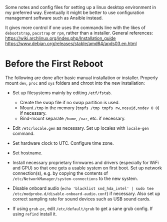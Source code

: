 Some notes and config files for setting up a linux desktop environment in my preferred way. Eventually it might be better to use  configuration management software such as Ansible instead.

It gives more control if one uses the commands line with the likes of `debootstrap`, `pacstrap` or `rpm`, rather than a installer. General references: 
https://wiki.archlinux.org/index.php/Installation_guide
https://www.debian.org/releases/stable/amd64/apds03.en.html

# Before the First Reboot

The following are done after basic manual installation or installer. Properly mount `dev`, `proc` and `sys` folders and chroot into the new installation:

* Set up filesystems mainly by editing `/etf/fstab`.
    - Create the swap file if no swap partition is used.
    - Mount `/tmp` in the memory (`tmpfs /tmp tmpfs rw,nosuid,nodev 0 0`) if necessary.
    - Bind-mount separate `/home`, `/var`, etc. if necessary. 

* Edit `/etc/locale.gen` as necessary. Set up locales with `locale-gen` command. 

* Set hardware clock to UTC. Configure time zone.

* Set hostname.

* Install necessary proprietary firmwares and drivers (especially for WiFi and GPU) so that one gets a usable system on first boot. Set up network connection(s), e.g. by copying the contents of `/etc/NetworkManager/system-connections` to the new system.

* Disable onboard audio (`echo 'blacklist snd_hda_intel' | sudo tee /etc/modprobe.d/disable-onboard-audio.conf`) if necessary. Also set up correct sampling rate for sound devices such as USB sound cards.

* If using `grub-pc`, edit `/etc/default/grub` to get a sane grub config. If using `refind` install it.
